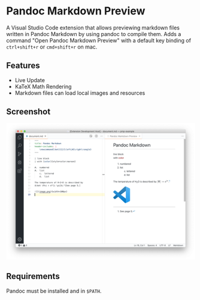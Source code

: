 # Pandoc Markdown Preview

A Visual Studio Code extension that allows previewing markdown files written in Pandoc Markdown by using pandoc to compile them. Adds a command "Open Pandoc Markdown Preview" with a default key binding of `ctrl+shift+r` or `cmd+shift+r` on mac.

## Features

- Live Update
- KaTeX Math Rendering
- Markdown files can load local images and resources

## Screenshot

![](screenshot.png)

## Requirements

Pandoc must be installed and in `$PATH`.

<!--
## Known Issues

Calling out known issues can help limit users opening duplicate issues against your extension.

## Release Notes

Users appreciate release notes as you update your extension.

### 1.0.0

Initial release of ...

### 1.0.1

Fixed issue #.

### 1.1.0

Added features X, Y, and Z.
-->